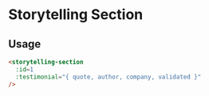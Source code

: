 # Storytelling Section

## Usage

```html
<storytelling-section
  :id=1
  :testimonial="{ quote, author, company, validated }"
/>
```
